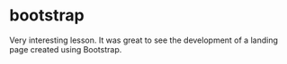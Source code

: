 # bootstrap

Very interesting lesson.
It was great to see the development of a landing page created using Bootstrap.
